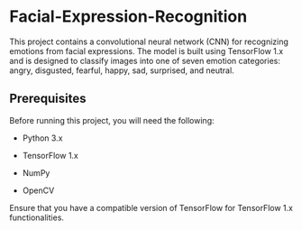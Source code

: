 # Facial-Expression-Recognition
This project contains a convolutional neural network (CNN) for recognizing emotions from facial expressions. The model is built using TensorFlow 1.x and is designed to classify images into one of seven emotion categories: angry, disgusted, fearful, happy, sad, surprised, and neutral.
## Prerequisites
Before running this project, you will need the following:

- Python 3.x

- TensorFlow 1.x

- NumPy

- OpenCV

Ensure that you have a compatible version of TensorFlow for TensorFlow 1.x functionalities.
